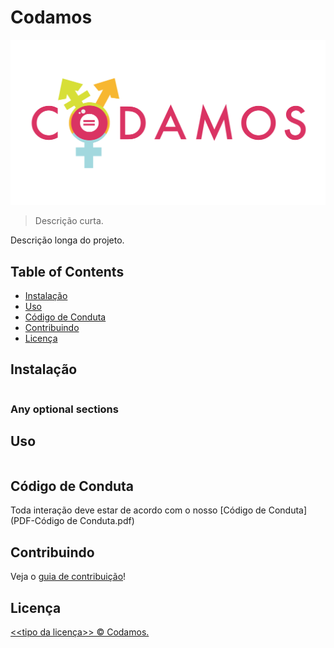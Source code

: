 # Codamos

![banner](images/imagem-redes-codamos.png)

> Descrição curta.

Descrição longa do projeto.

## Table of Contents

- [Instalação](#instalacao)
- [Uso](#uso)
- [Código de Conduta](#codigo-de-conduta)
- [Contribuindo](#contribuindo)
- [Licença](#licenca)

## Instalação

```
```

### Any optional sections

## Uso

```
```

## Código de Conduta

Toda interação deve estar de acordo com o nosso [Código de Conduta](PDF-Código de Conduta.pdf)

## Contribuindo

Veja o [guia de contribuição](contribuindo.md)!


## Licença

[<<tipo da licença>> © Codamos.](LICENSE)
